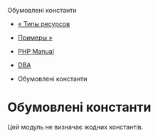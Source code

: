 Обумовлені константи

-   [« Типы ресурсов](dba.resources.html)
    
-   [Примеры »](dba.examples.html)
    
-   [PHP Manual](index.html)
    
-   [DBA](book.dba.html)
    
-   Обумовлені константи
    

# Обумовлені константи

Цей модуль не визначає жодних константів.